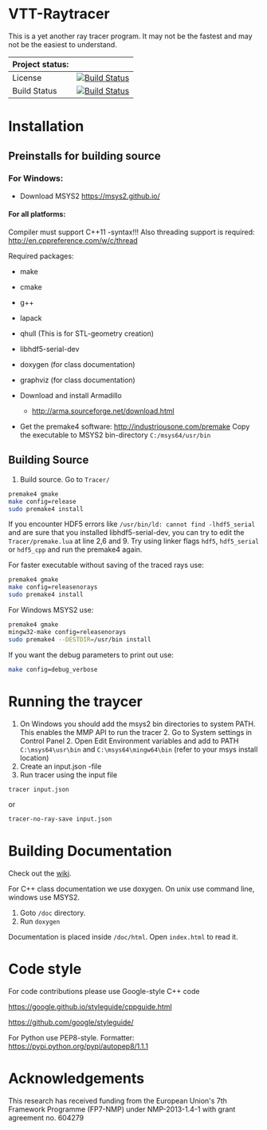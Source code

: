 # VTT-Raytracer

This is a yet another ray tracer program. It may not be the fastest and may not be the easiest to understand.

|  Project status:  |    |
| ------------- | ------------- |
| License | [![Build Status](https://img.shields.io/badge/license-Apache%20License%2C%20Version%202.0-blue.svg)](https://github.com/ollitapa/VTT-Raytracer/blob/master/LICENSE)  |
| Build Status | [![Build Status](https://travis-ci.org/ollitapa/VTT-Raytracer.svg?branch=master)](https://travis-ci.org/ollitapa/VTT-Raytracer)  |



# Installation

## Preinstalls for building source

### For Windows:

* Download MSYS2
https://msys2.github.io/

#### For all platforms:

Compiler must support C++11 -syntax!!! Also threading support is required:
http://en.cppreference.com/w/c/thread


Required packages:

   * make
   * cmake
   * g++
   * lapack
   * qhull (This is for STL-geometry creation)
   * libhdf5-serial-dev
   * doxygen (for class documentation)
   * graphviz (for class documentation)


   * Download and install Armadillo
      * http://arma.sourceforge.net/download.html
   * Get the premake4 software: http://industriousone.com/premake Copy the executable to MSYS2 bin-directory `C:/msys64/usr/bin`

## Building Source

1. Build source. Go to ```Tracer/```

```bash
premake4 gmake
make config=release
sudo premake4 install
```

If you encounter HDF5 errors like ```/usr/bin/ld: cannot find -lhdf5_serial``` and are sure that you installed libhdf5-serial-dev, you can try to edit the  ```Tracer/premake.lua``` at line 2,6 and 9. Try using linker flags ```hdf5```, ```hdf5_serial``` or ```hdf5_cpp``` and run the premake4 again.

For faster executable without saving of the traced rays use:
```bash
premake4 gmake
make config=releasenorays
sudo premake4 install
```
For Windows MSYS2 use:
```bash
premake4 gmake
mingw32-make config=releasenorays
sudo premake4 --DESTDIR=/usr/bin install
```

If you want the debug parameters to print out use:

```bash
make config=debug_verbose
```

# Running the traycer

1. On Windows you should add the msys2 bin directories to system PATH. This enables the MMP API to run the tracer
   2. Go to System settings in Control Panel
   2. Open Edit Environment variables and add to PATH ```C:\msys64\usr\bin``` and ```C:\msys64\mingw64\bin``` (refer to your msys install location)
1. Create an input.json -file
1. Run tracer using the input file

```bash
tracer input.json
```
or
```bash
tracer-no-ray-save input.json
```

# Building Documentation

Check out the [wiki](https://github.com/ollitapa/VTT-Raytracer/wiki
).

For C++ class documentation we use doxygen.
On unix use command line, windows use MSYS2.

1. Goto `/doc` directory.
1. Run `doxygen`

Documentation is placed inside `/doc/html`. Open `index.html` to read it.


# Code style

For code contributions please use Google-style C++ code

https://google.github.io/styleguide/cppguide.html

https://github.com/google/styleguide/

For Python use PEP8-style. Formatter:
https://pypi.python.org/pypi/autopep8/1.1.1



# Acknowledgements

This research has received funding from the European Union's 7th Framework Programme (FP7-NMP) under NMP-2013-1.4-1 with grant agreement no. 604279
